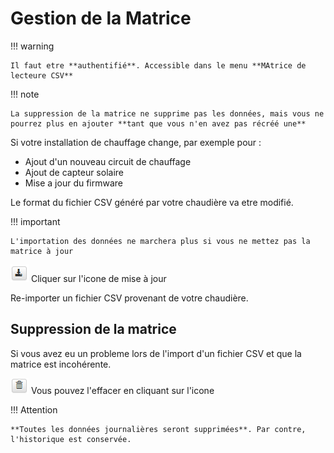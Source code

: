 # Gestion de la Matrice

!!! warning

    Il faut etre **authentifié**. Accessible dans le menu **MAtrice de lecteure CSV**

!!! note

    La suppression de la matrice ne supprime pas les données, mais vous ne pourrez plus en ajouter **tant que vous n'en avez pas récréé une**

Si votre installation de chauffage change, par exemple pour :

- Ajout d'un nouveau circuit de chauffage
- Ajout de capteur solaire
- Mise a jour du firmware

Le format du fichier CSV généré par votre chaudière va etre modifié.

!!! important

    L'importation des données ne marchera plus si vous ne mettez pas la matrice à jour

![update](/assets/img/oko/w-0320-oko.png) Cliquer sur l'icone de mise à jour

Re-importer un fichier CSV provenant de votre chaudière.

## Suppression de la matrice

Si vous avez eu un probleme lors de l'import d'un fichier CSV et que la matrice est incohérente.

![delete](/assets/img/oko/w-0330-oko.png)  Vous pouvez l'effacer en cliquant sur l'icone

!!! Attention

    **Toutes les données journalières seront supprimées**. Par contre, l'historique est conservée.
